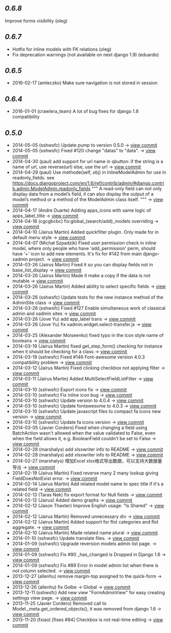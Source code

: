 *0.6.8*
-------

Improve forms visibility (oleg)

*0.6.7*
-------
 - Hotfix for inline models with FK relations (oleg)
 - Fix deprecation warnings (not available on next django 1.9) (eduardo)

*0.6.5*
-------

- 2016-02-17 (amleczko) Make sure navigation is not stored in session


*0.6.4*
-------

- 2016-01-01 (crawlera_team) A lot of bug fixes for django 1.8 compatibility


*0.5.0*
-------

- 2014-05-05 (sshwsfc) Update pump to version 0.5.0 -> [view commit](https://github.com/sshwsfc/django-xadmin/commit/edcfde154d35d8aca9cd50486d940f68b0d62adc)
- 2014-05-05 (sshwsfc) Fixed #120 change "datas" to "data". -> [view commit](https://github.com/sshwsfc/django-xadmin/commit/8b9512448be5868c78672b9ef934a7cd049de552)
- 2014-04-30 (paul) add support for url name in qbutton: if the string is a name of url, use reverse(url) else, use the url -> [view commit](https://github.com/sshwsfc/django-xadmin/commit/0ceccb87deea5dcb14af8ffbab56dbad95d65d44)
- 2014-04-29 (paul) Use methode(self, obj) in InlineModelAdmin for use in readonly_fields. see https://docs.djangoproject.com/en/1.6/ref/contrib/admin/#django.contrib.admin.ModelAdmin.readonly_fields """ A read-only field can not only display data from a model’s field, it can also display the output of a model’s method or a method of the ModelAdmin class itself. """ -> [view commit](https://github.com/sshwsfc/django-xadmin/commit/1b86d15fc69534bc5a883019d6c964a2bd4c48b8)
- 2014-04-17 (Andre Duarte) Adding apps_icons with same logic of apps_label_title -> [view commit](https://github.com/sshwsfc/django-xadmin/commit/81e049f2d5cf64464f66d7ca943fb8758382c30a)
- 2014-04-16 (cgcgbcbc) fix:global_(search/add)_models overriding -> [view commit](https://github.com/sshwsfc/django-xadmin/commit/d50eea07f6f61ff4fdcfcbcb146a6c3452a79055)
- 2014-04-10 (Jairus Martin) Added quickfilter plugin. Only made for in default menu style -> [view commit](https://github.com/sshwsfc/django-xadmin/commit/5270606dc7fb8de99ab0eee59e59bcea65f3adea)
- 2014-04-07 (Michał Szpadzik) Fixed user permission check in inline model, where only people who have 'add_permission' perm, should have '+' icon to add new elements. It's fix for #142 from main django-xadmin project. -> [view commit](https://github.com/sshwsfc/django-xadmin/commit/a49214b48f194b3f4270e2650576f8cf14b8c2f7)
- 2014-03-26 (Jairus Martin) Fixed it so you can display fields not in base_list_display -> [view commit](https://github.com/sshwsfc/django-xadmin/commit/6c0f854a31be74320ce6f35d1bb51d453b53adf1)
- 2014-03-26 (Jairus Martin) Made it make a copy if the data is not mutable -> [view commit](https://github.com/sshwsfc/django-xadmin/commit/a0e268942bd0b1592d6b3917918353a39ae55ebb)
- 2014-03-26 (Jairus Martin) Added ability to select specific fields -> [view commit](https://github.com/sshwsfc/django-xadmin/commit/3a4a1f083f09998c380d5548f47066bad61aef40)
- 2014-03-26 (sshwsfc) Update tests for the new instance method of the AdminSite class -> [view commit](https://github.com/sshwsfc/django-xadmin/commit/b5b6ab7395687e5cdf3ca989669f4e81fae4867a)
- 2014-03-26 (sshwsfc) Fixed #127 Enable simultaneous work of classical admin and xadmin sites -> [view commit](https://github.com/sshwsfc/django-xadmin/commit/9f421ca0c67590ee878c7f5c6ecef89083bebb96)
- 2014-03-26 (Jove Yu) add app_label trans -> [view commit](https://github.com/sshwsfc/django-xadmin/commit/4f26691d27060845597143543f8fa8972252b4cb)
- 2014-03-26 (Jove Yu) fix xadmin.widget.select-transfer.js -> [view commit](https://github.com/sshwsfc/django-xadmin/commit/b6e9362e453afc084ffd2a1e9e4ff49b5aad4e28)
- 2014-03-25 (Alexander Moiseenko) fixed typo in the icon style name of booleans -> [view commit](https://github.com/sshwsfc/django-xadmin/commit/67b092f7deb9c43f982f5e0a3149dcf3d56d2615)
- 2014-03-19 (Jairus Martin) fixed get_step_form() checking for instance when it should be checking for a class -> [view commit](https://github.com/sshwsfc/django-xadmin/commit/ed915741e8d84d3bdb2cffad7cb02b667fd65fbd)
- 2014-03-19 (sshwsfc) Fixed #146 Font-awesome version 4.0.3 compatibility problem -> [view commit](https://github.com/sshwsfc/django-xadmin/commit/27c91870e514a749b6df00553b4901d28e936570)
- 2014-03-12 (Jairus Martin) Fixed clicking checkbox not applying filter -> [view commit](https://github.com/sshwsfc/django-xadmin/commit/7750e82c9e86a970f84a89900de482ff6d9673d3)
- 2014-03-11 (Jairus Martin) Added MultiSelectFieldListFilter -> [view commit](https://github.com/sshwsfc/django-xadmin/commit/7b4ea1fd2ed20932512a587f8891e44e7165de2f)
- 2014-03-10 (sshwsfc) Export icons fix -> [view commit](https://github.com/sshwsfc/django-xadmin/commit/7e3b14dfdf8d207ed7ed0c8439288df3223cdc47)
- 2014-03-10 (sshwsfc) Fix inline icon bug -> [view commit](https://github.com/sshwsfc/django-xadmin/commit/ede9011c842c4a0df898b7289ecd7205d3ae8957)
- 2014-03-10 (sshwsfc) Update version to 4.0.4 -> [view commit](https://github.com/sshwsfc/django-xadmin/commit/d4ca92665cc895ea3bc1f2ce163e1f7b68ddf03e)
- 2014-03-10 (sshwsfc) Update fontawesome to 4.0.3 -> [view commit](https://github.com/sshwsfc/django-xadmin/commit/d892fa8c587f2f0ba7ecf86eb8879f8eacf146d0)
- 2014-03-10 (sshwsfc) Update javascript files to compact fa icons new version -> [view commit](https://github.com/sshwsfc/django-xadmin/commit/94c2f548affa34c78c75125b4778a16dd1a12776)
- 2014-03-10 (sshwsfc) Update fa icons version -> [view commit](https://github.com/sshwsfc/django-xadmin/commit/affb27fe063452f8e732e8298b4b4b7f007b3e0f)
- 2014-03-05 (Javier Cordero) Fixed when changing a field using BatchAction wasn't allowed when the value validated to False, even when the field allows it, e.g. BooleanField couldn't be set to False -> [view commit](https://github.com/sshwsfc/django-xadmin/commit/d5fca423e3ae10e3ca086e5ae9ea7068872f0a29)
- 2014-02-28 (marshalys) add xlsxwriter info to README -> [view commit](https://github.com/sshwsfc/django-xadmin/commit/45eeea6ff6b839cc90f7b52438442441604e8598)
- 2014-02-28 (marshalys) add xlsxwriter info to README -> [view commit](https://github.com/sshwsfc/django-xadmin/commit/f77f94a9821685db5059c719556b38d1edcf199b)
- 2014-02-27 (marshalys) 增加Excel xlsx格式导出数据，可以支持大数据量导出 -> [view commit](https://github.com/sshwsfc/django-xadmin/commit/895630328e4af275b7a67026b2e1e5e91f149287)
- 2014-02-19 (Jairus Martin) Fixed reverse many 2 many lookup giving FieldDoesNotExist error. -> [view commit](https://github.com/sshwsfc/django-xadmin/commit/f067e92ace37a9e849623780f5a06ab9563bf361)
- 2014-02-14 (Jairus Martin) Add related model name to spec title if it's a related field -> [view commit](https://github.com/sshwsfc/django-xadmin/commit/0f4dd9e60ba03cb4679c77b5ddc391b66830f06c)
- 2014-02-13 (Taras Nek) fix export format for Null fields -> [view commit](https://github.com/sshwsfc/django-xadmin/commit/cc8f724f2e6e2655bd82bb434986e51e99804abf)
- 2014-02-12 (Jairus) Added demo graphs -> [view commit](https://github.com/sshwsfc/django-xadmin/commit/f79f4324f773abe5df18ee33655bf6288c43aa84)
- 2014-02-12 (Jason Thaxter) Improve English usage: "Is Shared" -> [view commit](https://github.com/sshwsfc/django-xadmin/commit/71251413261682d1baec8f64bad786f97901ef68)
- 2014-02-12 (Jairus Martin) Removed unnecessary div -> [view commit](https://github.com/sshwsfc/django-xadmin/commit/7a740ee490f7de13be74065d8b51af30246e8fc1)
- 2014-02-12 (Jairus Martin) Added support for flot categories and flot aggregate. -> [view commit](https://github.com/sshwsfc/django-xadmin/commit/29618640a77700601b89cb7e4aed334c16176c14)
- 2014-02-10 (Jairus Martin) Made related name plural -> [view commit](https://github.com/sshwsfc/django-xadmin/commit/f98bcacd4f637a393408d01fdebffdf5e5a84f83)
- 2014-01-10 (sshwsfc) Update translate files. -> [view commit](https://github.com/sshwsfc/django-xadmin/commit/7e40dbaf287ca3c26af6deedffeba274b9aead35)
- 2014-01-09 (sshwsfc) Upgrade reversion models admin list page. -> [view commit](https://github.com/sshwsfc/django-xadmin/commit/3f5c33deba2bb332f0c810e9c0207f3e0710210c)
- 2014-01-09 (sshwsfc) Fix #90 _has_changed is Dropped in Django 1.6 -> [view commit](https://github.com/sshwsfc/django-xadmin/commit/f3b2851b9f9be53349d6b896c53271a6e5813723)
- 2014-01-09 (sshwsfc) Fix #89 Error in model admin list when there is not column selected. -> [view commit](https://github.com/sshwsfc/django-xadmin/commit/29ddf96801a18098d67d77286ddae99734115678)
- 2013-12-27 (allenhu) remove margin-top assigned to the quick-form -> [view commit](https://github.com/sshwsfc/django-xadmin/commit/4f0a5bcca71141c3029ecba2aed3a94db77bd0c8)
- 2013-12-26 (allenhu) fix Golbe -> Global -> [view commit](https://github.com/sshwsfc/django-xadmin/commit/79483d8c484c97cda97311222827aced865d50df)
- 2013-12-11 (sshwsfc) Add new view "FormAdminView" for easy creating settings view page. -> [view commit](https://github.com/sshwsfc/django-xadmin/commit/fb3a32023e723339e59c3e8fd48acfcad9c01188)
- 2013-11-25 (Javier Cordero) Removed call to Model._meta.get_ordered_objects(), it was removed from django 1.6 -> [view commit](https://github.com/sshwsfc/django-xadmin/commit/8593ab2831b0e46481392dd1980ce940e1d39b92)
- 2013-11-20 (fxiao) [fixes #84] Checkbox is not real-time editing -> [view commit](https://github.com/sshwsfc/django-xadmin/commit/bbf58b83669d3f7eaa59038bd24b6481458fb55d)
